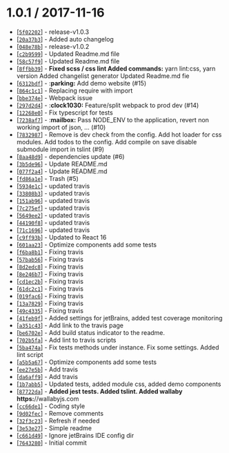 1.0.1 / 2017-11-16
==================

* [[`5f02202`]](https://github.com/nfq-eta/react-typescript/commit/5f02202) - release-v1.0.3
* [[`20a37b3`]](https://github.com/nfq-eta/react-typescript/commit/20a37b3) - Added auto changelog
* [[`048e78b`]](https://github.com/nfq-eta/react-typescript/commit/048e78b) - release-v1.0.2
* [[`c2b9599`]](https://github.com/nfq-eta/react-typescript/commit/c2b9599) - Updated Readme.md file
* [[`58c57f9`]](https://github.com/nfq-eta/react-typescript/commit/58c57f9) - Updated Readme.md file
* [[`8ffbb39`]](https://github.com/nfq-eta/react-typescript/commit/8ffbb39) - **Fixed scss / css lint Added commands:** yarn lint:css, yarn version Added changelist generator Updated Readme.md fie
* [[`6312bdf`]](https://github.com/nfq-eta/react-typescript/commit/6312bdf) - :**parking:** Add demo website (#15)
* [[`864c1c1`]](https://github.com/nfq-eta/react-typescript/commit/864c1c1) - Replacing require with import
* [[`bbe374e`]](https://github.com/nfq-eta/react-typescript/commit/bbe374e) - Webpack issue
* [[`297d2d4`]](https://github.com/nfq-eta/react-typescript/commit/297d2d4) - :**clock1030:** Feature/split webpack to prod dev (#14)
* [[`12268e0`]](https://github.com/nfq-eta/react-typescript/commit/12268e0) - Fix typescript for tests
* [[`7238af7`]](https://github.com/nfq-eta/react-typescript/commit/7238af7) - :**mailbox:** Pass NODE_ENV to the application, revert non working import of json, … (#10)
* [[`7832987`]](https://github.com/nfq-eta/react-typescript/commit/7832987) - Remove is dev check from the config. Add hot loader for css modules. Add todos to the config. Add compile on save disable submodule import in tslint (#9)
* [[`8aa48d9`]](https://github.com/nfq-eta/react-typescript/commit/8aa48d9) - dependencies update (#6)
* [[`3b5de96`]](https://github.com/nfq-eta/react-typescript/commit/3b5de96) - Update README.md
* [[`077f2a4`]](https://github.com/nfq-eta/react-typescript/commit/077f2a4) - Update README.md
* [[`fd86a1e`]](https://github.com/nfq-eta/react-typescript/commit/fd86a1e) - Trash (#5)
* [[`5934e1c`]](https://github.com/nfq-eta/react-typescript/commit/5934e1c) - updated travis
* [[`33808b3`]](https://github.com/nfq-eta/react-typescript/commit/33808b3) - updated travis
* [[`151ab96`]](https://github.com/nfq-eta/react-typescript/commit/151ab96) - updated travis
* [[`7c275ef`]](https://github.com/nfq-eta/react-typescript/commit/7c275ef) - updated travis
* [[`5649ee2`]](https://github.com/nfq-eta/react-typescript/commit/5649ee2) - updated travis
* [[`44190f8`]](https://github.com/nfq-eta/react-typescript/commit/44190f8) - updated travis
* [[`71c1696`]](https://github.com/nfq-eta/react-typescript/commit/71c1696) - updated travis
* [[`c9ff93b`]](https://github.com/nfq-eta/react-typescript/commit/c9ff93b) - Updated to React 16
* [[`601aa23`]](https://github.com/nfq-eta/react-typescript/commit/601aa23) - Optimize components add some tests
* [[`f6ba8b1`]](https://github.com/nfq-eta/react-typescript/commit/f6ba8b1) - Fixing travis
* [[`57bab56`]](https://github.com/nfq-eta/react-typescript/commit/57bab56) - Fixing travis
* [[`8d2edc8`]](https://github.com/nfq-eta/react-typescript/commit/8d2edc8) - Fixing travis
* [[`8e246b7`]](https://github.com/nfq-eta/react-typescript/commit/8e246b7) - Fixing travis
* [[`cd1ec2b`]](https://github.com/nfq-eta/react-typescript/commit/cd1ec2b) - Fixing travis
* [[`61dc2c1`]](https://github.com/nfq-eta/react-typescript/commit/61dc2c1) - Fixing travis
* [[`019fac6`]](https://github.com/nfq-eta/react-typescript/commit/019fac6) - Fixing travis
* [[`13a7829`]](https://github.com/nfq-eta/react-typescript/commit/13a7829) - Fixing travis
* [[`49c4335`]](https://github.com/nfq-eta/react-typescript/commit/49c4335) - Fixing travis
* [[`41feb9f`]](https://github.com/nfq-eta/react-typescript/commit/41feb9f) - Added settings for jetBrains, added test coverage monitoring
* [[`a351c43`]](https://github.com/nfq-eta/react-typescript/commit/a351c43) - Add link to the travis page
* [[`be6702e`]](https://github.com/nfq-eta/react-typescript/commit/be6702e) - Add build status indicator to the readme.
* [[`702b5fa`]](https://github.com/nfq-eta/react-typescript/commit/702b5fa) - Add lint to travis scripts
* [[`5ba474a`]](https://github.com/nfq-eta/react-typescript/commit/5ba474a) - Fix tests methods under instance. Fix some settings. Added lint script
* [[`a5b5a67`]](https://github.com/nfq-eta/react-typescript/commit/a5b5a67) - Optimize components add some tests
* [[`ee27e5b`]](https://github.com/nfq-eta/react-typescript/commit/ee27e5b) - Add travis
* [[`da6aff9`]](https://github.com/nfq-eta/react-typescript/commit/da6aff9) - Add travis
* [[`1b7abb5`]](https://github.com/nfq-eta/react-typescript/commit/1b7abb5) - Updated tests, added module css, added demo components
* [[`87722da`]](https://github.com/nfq-eta/react-typescript/commit/87722da) - **Added jest tests. Added tslint. Added wallaby https:**//wallabyjs.com
* [[`cc66de1`]](https://github.com/nfq-eta/react-typescript/commit/cc66de1) - Coding style
* [[`9d02fec`]](https://github.com/nfq-eta/react-typescript/commit/9d02fec) - Remove comments
* [[`32f3c23`]](https://github.com/nfq-eta/react-typescript/commit/32f3c23) - Refresh if needed
* [[`3e53e27`]](https://github.com/nfq-eta/react-typescript/commit/3e53e27) - Simple readme
* [[`c661d49`]](https://github.com/nfq-eta/react-typescript/commit/c661d49) - Ignore jetBrains IDE config dir
* [[`7643280`]](https://github.com/nfq-eta/react-typescript/commit/7643280) - Initial commit

